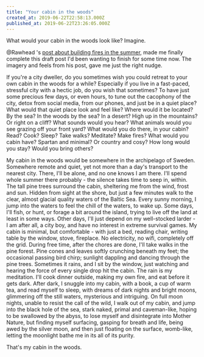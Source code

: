 ```yaml
---
title: "Your cabin in the woods"
created_at: 2019-06-22T22:58:13.000Z
published_at: 2019-06-22T23:26:05.000Z
---
```

What would your cabin in the woods look like? Imagine. 

  

@Rawhead 's [post about building fires in the summer](https://200wordsaday.com/words/pyromania-208315d0e05ee16e23), made me finally complete this draft post I'd been wanting to finish for some time now. The imagery and feels from his post, gave me just the right nudge.

  

If you're a city dweller, do you sometimes wish you could retreat to your own cabin in the woods for a while? Especially if you live in a fast-paced, stressful city with a hectic job, do you wish that sometimes? To have just some precious few days, or even hours, to tune out the cacophony of the city, detox from social media, from our phones, and just be in a quiet place? What would that quiet place look and feel like? Where would it be located? By the sea? In the woods by the sea? In a desert? High up in the mountains? Or right on a cliff? What sounds would you hear? What animals would you see grazing off your front yard? What would you do there, in your cabin? Read? Cook? Sleep? Take walks? Meditate? Make fires? What would you cabin have? Spartan and minimal? Or country and cosy? How long would you stay? Would you bring others? 

  

My cabin in the woods would be somewhere in the archipelago of Sweden. Somewhere remote and quiet, yet not more than a day's transport to the nearest city. There, I'll be alone, and no one knows I am there. I'll spend whole summer there probably - the silence takes time to seep in, within. The tall pine trees surround the cabin, sheltering me from the wind, frost and sun. Hidden from sight at the shore, but just a few minutes walk to the clear, almost glacial quality waters of the Baltic Sea. Every sunny morning, I jump into the waters to feel the chill of the waters, to wake up. Some days, I'll fish, or hunt, or forage a bit around the island, trying to live off the land at least in some ways. Other days, I'll just depend on my well-stocked larder - I am after all, a city boy, and have no interest in extreme survival games. My cabin is minimal, but comfortable - with just a bed, reading chair, writing table by the window, stove, fireplace. No electricity, no wifi, completely off the grid. During free time, after the chores are done, I'll take walks in the pine forest. Pine cones and leaves softly crunching beneath my feet; the occasional passing bird chirp; sunlight dappling and dancing through the pine trees. Sometimes it rains, and I sit by the window, just watching and hearing the force of every single drop hit the cabin. The rain is my meditation. I'll cook dinner outside, making my own fire, and eat before it gets dark. After dark, I snuggle into my cabin, with a book, a cup of warm tea, and read myself to sleep, with dreams of dark nights and bright moons, glimmering off the still waters, mysterious and intriguing. On full moon nights, unable to resist the call of the wild, I walk out of my cabin, and jump into the black hole of the sea, stark naked, primal and caveman-like, hoping to be swallowed by the abyss, to lose myself and disintegrate into Mother Nature, but finding myself surfacing, gasping for breath and life, being awed by the silver moon, and then just floating on the surface, womb-like, letting the moonlight bathe me in its all of its purity. 

  

That's my cabin in the woods.
